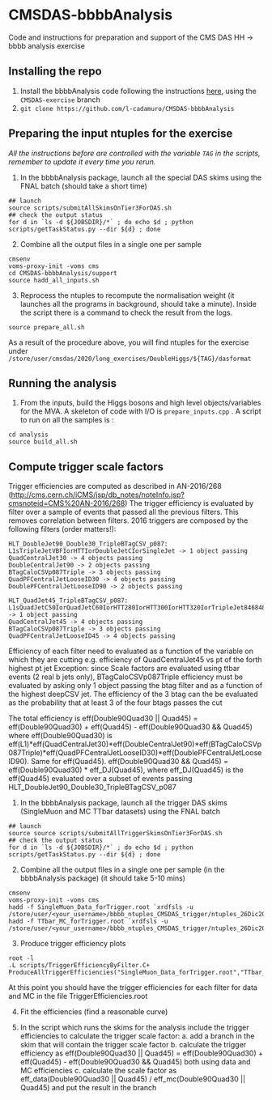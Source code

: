 # CMSDAS-bbbbAnalysis
Code and instructions for preparation and support of the CMS DAS HH -> bbbb analysis exercise

## Installing the repo
1. Install the bbbbAnalysis code following the instructions [here](https://github.com/UF-HH/bbbbAnalysis), using the ``CMSDAS-exercise`` branch
2. ``git clone https://github.com/l-cadamuro/CMSDAS-bbbbAnalysis``

## Preparing the input ntuples for the exercise

_All the instructions before are controlled with the variable ``TAG`` in the scripts, remember to update it every time you rerun._

1. In the bbbbAnalysis package, launch all the special DAS skims using the FNAL batch (should take a short time)
```
## launch
source scripts/submitAllSkimsOnTier3ForDAS.sh
## check the output status
for d in `ls -d ${JOBSDIR}/*` ; do echo $d ; python scripts/getTaskStatus.py --dir ${d} ; done
```
2. Combine all the output files in a single one per sample
```
cmsenv
voms-proxy-init -voms cms
cd CMSDAS-bbbbAnalysis/support
source hadd_all_inputs.sh
```
3. Reprocess the ntuples to recompute the normalisation weight (it launches all the programs in background, should take a minute). Inside the script there is a command to check the result from the logs.
```
source prepare_all.sh
```

As a result of the procedure above, you will find ntuples for the exercise under ``/store/user/cmsdas/2020/long_exercises/DoubleHiggs/${TAG}/dasformat``

## Running the analysis

1. From the inputs, build the Higgs bosons and high level objects/variables for the MVA. A skeleton of code with I/O is ``prepare_inputs.cpp`` . A script to run on all the samples is :
```
cd analysis
source build_all.sh
```


## Compute trigger scale factors
Trigger efficiencies are computed as described in AN-2016/268
(http://cms.cern.ch/iCMS/jsp/db_notes/noteInfo.jsp?cmsnoteid=CMS%20AN-2016/268)
The trigger efficiency is evaluated by filter over a sample of events that passed all the previous filters. This removes correlation between filters.
2016 triggers are composed by the following filters (order matters!):

    HLT_DoubleJet90_Double30_TripleBTagCSV_p087:
    L1sTripleJetVBFIorHTTIorDoubleJetCIorSingleJet -> 1 object passing
    QuadCentralJet30 -> 4 objects passing
    DoubleCentralJet90 -> 2 objects passing
    BTagCaloCSVp087Triple -> 3 objects passing
    QuadPFCentralJetLooseID30 -> 4 objects passing
    DoublePFCentralJetLooseID90 -> 2 objects passing

    HLT_QuadJet45_TripleBTagCSV_p087:
    L1sQuadJetC50IorQuadJetC60IorHTT280IorHTT300IorHTT320IorTripleJet846848VBFIorTripleJet887256VBFIorTripleJet927664VBF -> 1 object passing
    QuadCentralJet45 -> 4 objects passing
    BTagCaloCSVp087Triple -> 3 objects passing
    QuadPFCentralJetLooseID45 -> 4 objects passing

Efficiency of each filter need to evaluated as a function of the variable on which they are cutting
e.g. efficiency of QuadCentralJet45 vs pt of the forth highest pt jet
Exception: since Scale factors are evaluated using ttbar events (2 real b jets only), BTagCaloCSVp087Triple efficiency must be evaluated by asking only 1 object passing the btag filter and as a function of the highest deepCSV jet.
The efficiency of the 3 btag can the be evaluated as the probability that at least 3 of the four btags passes the cut

The total efficiency is eff(Double90Quad30 || Quad45) = eff(Double90Quad30) + eff(Quad45) - eff(Double90Quad30 && Quad45)
where eff(Double90Quad30) is eff(L1)*eff(QuadCentralJet30)*eff(DoubleCentralJet90)*eff(BTagCaloCSVp087Triple)*eff(QuadPFCentralJetLooseID30)*eff(DoublePFCentralJetLooseID90). Same for eff(Quad45).
eff(Double90Quad30 && Quad45) = eff(Double90Quad30) * eff_DJ(Quad45), where eff_DJ(Quad45) is the eff(Quad45) evaluated over a subset of events passing HLT_DoubleJet90_Double30_TripleBTagCSV_p087

1. In the bbbbAnalysis package, launch all the trigger DAS skims (SingleMuon and MC TTbar datasets) using the FNAL batch
```
## launch
source source scripts/submitAllTriggerSkimsOnTier3ForDAS.sh 
## check the output status
for d in `ls -d ${JOBSDIR}/*` ; do echo $d ; python scripts/getTaskStatus.py --dir ${d} ; done
```

2. Combine all the output files in a single one per sample (in the bbbbAnalysis package) (it should take 5-10 mins)
```
cmsenv
voms-proxy-init -voms cms
hadd -f SingleMuon_Data_forTrigger.root `xrdfsls -u /store/user/<your_username>/bbbb_ntuples_CMSDAS_trigger/ntuples_26Dic2019_v4/SKIM_SingleMuon_Data_forTrigger/output`
hadd -f TTbar_MC_forTrigger.root `xrdfsls -u /store/user/<your_username>/bbbb_ntuples_CMSDAS_trigger/ntuples_26Dic2019_v4/SKIM_MC_TT_TuneCUETP8M2T4_13TeV_forTrigger/output`
```

3. Produce trigger efficiency plots
```
root -l
.L scripts/TriggerEfficiencyByFilter.C+
ProduceAllTriggerEfficiencies("SingleMuon_Data_forTrigger.root","TTbar_MC_forTrigger.root","TriggerEfficiencies.root")
```
At this point you should have the trigger efficiencies for each filter for data and MC in the file TriggerEfficiencies.root

4. Fit the efficiencies (find a reasonable curve)

5. In the script which runs the skims for the analysis include the trigger efficiencies to calculate the trigger scale factor:
    a. add a branch in the skim that will contain the trigger scale factor
    b. calculate the trigger efficiency as eff(Double90Quad30 || Quad45) = eff(Double90Quad30) + eff(Quad45) - eff(Double90Quad30 && Quad45) both using data and MC efficiencies
    c. calculate the scale factor as eff_data(Double90Quad30 || Quad45) / eff_mc(Double90Quad30 || Quad45) and put the result in the branch
    